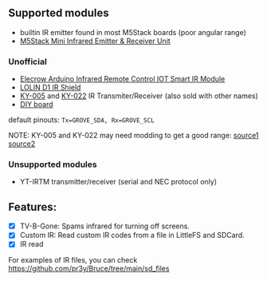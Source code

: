 ## Supported modules

- builtin IR emitter found in most M5Stack boards (poor angular range)
- [M5Stack Mini Infrared Emitter & Receiver Unit](https://shop.m5stack.com/products/ir-unit)

### Unofficial

- [Elecrow Arduino Infrared Remote Control IOT Smart IR Module](https://www.elecrow.com/arduino-infrared-remote-control-iot-smart-ir-module.html)
- [LOLIN D1 IR Shield](https://www.wemos.cc/en/latest/d1_mini_shield/ir.html)
- [KY-005](https://arduinomodules.info/ky-005-infrared-transmitter-sensor-module/) and [KY-022](https://arduinomodules.info/ky-022-infrared-receiver-module/) IR Transmiter/Receiver (also sold with other names)
- [DIY board](https://tasmota.github.io/docs/IR-Remote/#related-projects)

default pinouts: `Tx=GROVE_SDA, Rx=GROVE_SCL`

NOTE: KY-005 and KY-022 may need modding to get a good range: [source1](https://www.reddit.com/r/AskElectronics/comments/183mhh6/increase_voltage_power_for_ir_led_powered_by_33v/)
 [source2](https://circuitdigest.com/forums/internet-things/how-interface-hx-53-ir-transmitter-infrared-sensor-module-esp32)

### Unsupported modules

 - YT-IRTM transmitter/receiver (serial and NEC protocol only)

## Features:

 - [x] TV-B-Gone: Spams infrared for turning off screens.
 - [x] Custom IR: Read custom IR codes from a file in LittleFS and SDCard.
 - [x] IR read

For examples of IR files, you can check https://github.com/pr3y/Bruce/tree/main/sd_files



